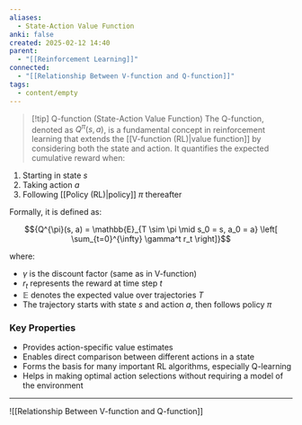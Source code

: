 ```yaml
---
aliases:
  - State-Action Value Function
anki: false
created: 2025-02-12 14:40
parent:
  - "[[Reinforcement Learning]]"
connected:
  - "[[Relationship Between V-function and Q-function]]"
tags:
  - content/empty
---
```


> [!tip] Q-function (State-Action Value Function)
The Q-function, denoted as $Q^\pi(s,a)$, is a fundamental concept in reinforcement learning that extends the [[V-function (RL)|value function]] by considering both the state and action. It quantifies the expected cumulative reward when:

1. Starting in state $s$
2. Taking action $a$ 
3. Following [[Policy (RL)|policy]] $\pi$ thereafter

Formally, it is defined as:

$${Q^{\pi}(s, a) = \mathbb{E}_{T \sim \pi \mid s_0 = s, a_0 = a} \left[ \sum_{t=0}^{\infty} \gamma^t r_t \right]}$$

where:
- $\gamma$ is the discount factor (same as in V-function)
- $r_t$ represents the reward at time step $t$
- $\mathbb{E}$ denotes the expected value over trajectories $T$
- The trajectory starts with state $s$ and action $a$, then follows policy $\pi$

### Key Properties
- Provides action-specific value estimates
- Enables direct comparison between different actions in a state
- Forms the basis for many important RL algorithms, especially Q-learning
- Helps in making optimal action selections without requiring a model of the environment

---

![[Relationship Between V-function and Q-function]]